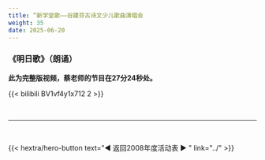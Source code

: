 ```yaml
---
title: “新学堂歌——谷建芬古诗文少儿歌曲演唱会
weight: 35
date: 2025-06-20
---
```


### 《明日歌》（朗诵）

**此为完整版视频，蔡老师的节目在27分24秒处。**

{{< bilibili BV1vf4y1x712 2 >}}


<br>
<hr>
<br>

{{< hextra/hero-button text="◀ 返回2008年度活动表 ▶ " link="../" >}}